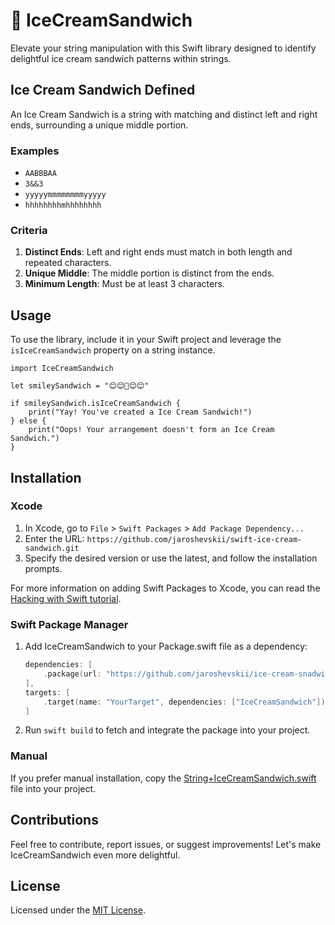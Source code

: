 # 🍨 IceCreamSandwich

Elevate your string manipulation with this Swift library designed to identify delightful ice cream sandwich patterns within strings.

## Ice Cream Sandwich Defined

An Ice Cream Sandwich is a string with matching and distinct left and right ends, surrounding a unique middle portion.

### Examples

- `AABBBAA`
- `3&&3`
- `yyyyymmmmmmmmyyyyy`
- `hhhhhhhhmhhhhhhhh`

### Criteria

1. **Distinct Ends**: Left and right ends must match in both length and repeated characters.
2. **Unique Middle**: The middle portion is distinct from the ends.
3. **Minimum Length**: Must be at least 3 characters.

## Usage

To use the library, include it in your Swift project and leverage the `isIceCreamSandwich` property on a string instance.

```swifteffortless identification and manipulation of delightful ice cream sandwich patterns in strings.
import IceCreamSandwich

let smileySandwich = "😊😊🍦😊😊"

if smileySandwich.isIceCreamSandwich {
    print("Yay! You've created a Ice Cream Sandwich!")
} else {
    print("Oops! Your arrangement doesn't form an Ice Cream Sandwich.")
}
```

## Installation

### Xcode

1. In Xcode, go to `File` > `Swift Packages` > `Add Package Dependency...`
2. Enter the URL: `https://github.com/jaroshevskii/swift-ice-cream-sandwich.git`
3. Specify the desired version or use the latest, and follow the installation prompts.

For more information on adding Swift Packages to Xcode, you can read the [Hacking with Swift tutorial](https://www.hackingwithswift.com/books/ios-swiftui/adding-swift-package-dependencies-in-xcode).

### Swift Package Manager

1. Add IceCreamSandwich to your Package.swift file as a dependency:
    
    ```swift
    dependencies: [
        .package(url: "https://github.com/jaroshevskii/ice-cream-snadwich.git", from: "1.0.0"),
    ],
    targets: [
        .target(name: "YourTarget", dependencies: ["IceCreamSandwich"]),
    ]
    ```

2. Run `swift build` to fetch and integrate the package into your project.

### Manual

If you prefer manual installation, copy the [String+IceCreamSandwich.swift](Sources/IceCreamSandwich/Extentions/String/String%2BIcecreamSandwich.swift) file into your project.

## Contributions

Feel free to contribute, report issues, or suggest improvements! Let's make IceCreamSandwich even more delightful.

## License

Licensed under the [MIT License](LICENSE.txt).
